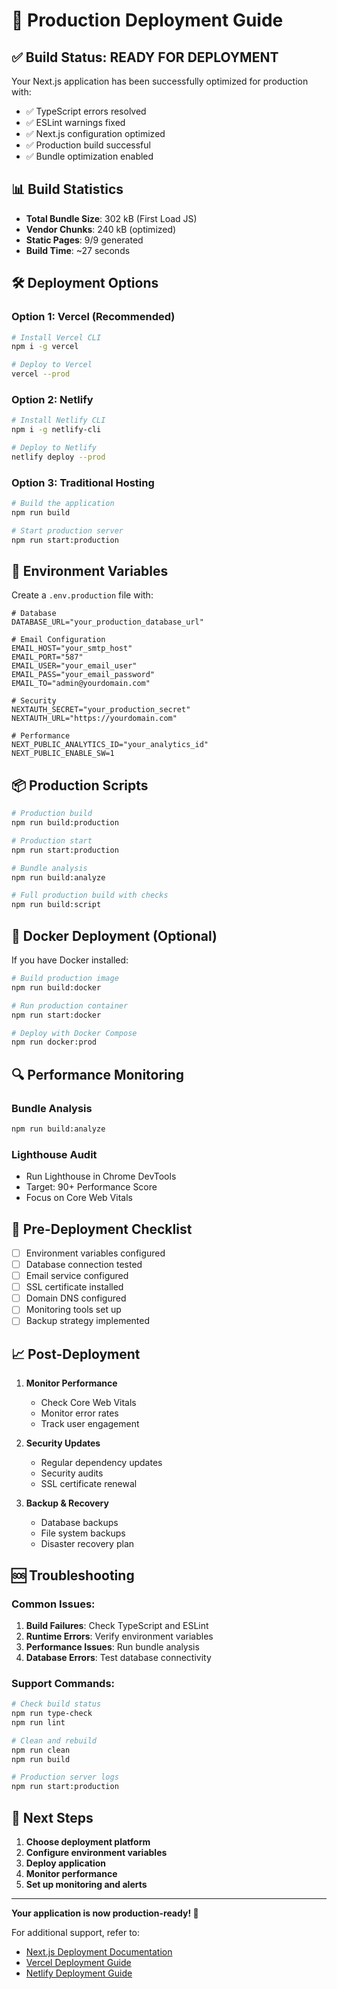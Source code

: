 # 🚀 Production Deployment Guide

## ✅ Build Status: READY FOR DEPLOYMENT

Your Next.js application has been successfully optimized for production with:
- ✅ TypeScript errors resolved
- ✅ ESLint warnings fixed
- ✅ Next.js configuration optimized
- ✅ Production build successful
- ✅ Bundle optimization enabled

## 📊 Build Statistics

- **Total Bundle Size**: 302 kB (First Load JS)
- **Vendor Chunks**: 240 kB (optimized)
- **Static Pages**: 9/9 generated
- **Build Time**: ~27 seconds

## 🛠️ Deployment Options

### Option 1: Vercel (Recommended)
```bash
# Install Vercel CLI
npm i -g vercel

# Deploy to Vercel
vercel --prod
```

### Option 2: Netlify
```bash
# Install Netlify CLI
npm i -g netlify-cli

# Deploy to Netlify
netlify deploy --prod
```

### Option 3: Traditional Hosting
```bash
# Build the application
npm run build

# Start production server
npm run start:production
```

## 🔧 Environment Variables

Create a `.env.production` file with:

```env
# Database
DATABASE_URL="your_production_database_url"

# Email Configuration
EMAIL_HOST="your_smtp_host"
EMAIL_PORT="587"
EMAIL_USER="your_email_user"
EMAIL_PASS="your_email_password"
EMAIL_TO="admin@yourdomain.com"

# Security
NEXTAUTH_SECRET="your_production_secret"
NEXTAUTH_URL="https://yourdomain.com"

# Performance
NEXT_PUBLIC_ANALYTICS_ID="your_analytics_id"
NEXT_PUBLIC_ENABLE_SW=1
```

## 📦 Production Scripts

```bash
# Production build
npm run build:production

# Production start
npm run start:production

# Bundle analysis
npm run build:analyze

# Full production build with checks
npm run build:script
```

## 🐳 Docker Deployment (Optional)

If you have Docker installed:

```bash
# Build production image
npm run build:docker

# Run production container
npm run start:docker

# Deploy with Docker Compose
npm run docker:prod
```

## 🔍 Performance Monitoring

### Bundle Analysis
```bash
npm run build:analyze
```

### Lighthouse Audit
- Run Lighthouse in Chrome DevTools
- Target: 90+ Performance Score
- Focus on Core Web Vitals

## 🚨 Pre-Deployment Checklist

- [ ] Environment variables configured
- [ ] Database connection tested
- [ ] Email service configured
- [ ] SSL certificate installed
- [ ] Domain DNS configured
- [ ] Monitoring tools set up
- [ ] Backup strategy implemented

## 📈 Post-Deployment

1. **Monitor Performance**
   - Check Core Web Vitals
   - Monitor error rates
   - Track user engagement

2. **Security Updates**
   - Regular dependency updates
   - Security audits
   - SSL certificate renewal

3. **Backup & Recovery**
   - Database backups
   - File system backups
   - Disaster recovery plan

## 🆘 Troubleshooting

### Common Issues:
1. **Build Failures**: Check TypeScript and ESLint
2. **Runtime Errors**: Verify environment variables
3. **Performance Issues**: Run bundle analysis
4. **Database Errors**: Test database connectivity

### Support Commands:
```bash
# Check build status
npm run type-check
npm run lint

# Clean and rebuild
npm run clean
npm run build

# Production server logs
npm run start:production
```

## 🎯 Next Steps

1. **Choose deployment platform**
2. **Configure environment variables**
3. **Deploy application**
4. **Monitor performance**
5. **Set up monitoring and alerts**

---

**Your application is now production-ready! 🎉**

For additional support, refer to:
- [Next.js Deployment Documentation](https://nextjs.org/docs/deployment)
- [Vercel Deployment Guide](https://vercel.com/docs)
- [Netlify Deployment Guide](https://docs.netlify.com/)
